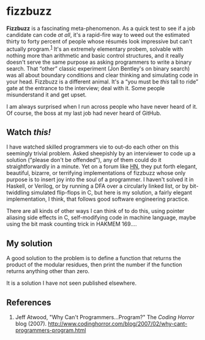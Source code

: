 fizzbuzz
========

**Fizzbuzz** is a fascinating meta-phenomenon. As a quick test to see if a job candidate
can code *at all*, it's a rapid-fire way to weed out the estimated thirty to forty
percent of people whose résumés look impressive but can't actually program.<sup>[1](#ref1)</sup>
It's an extremely elementary probem, solvable with nothing more than arithmetic and basic
control structures, and it really doesn't serve the same purpose as asking programmers to
write a binary search. That &ldquo;other&rdquo; classic experiment (Jon Bentley's on
binary search) was all about boundary conditions and clear thinking and simulating code
in your head. Fizzbuzz is a different animal. It's a &ldquo;you must be *this* tall to
ride&rdquo; gate at the entrance to the interview; deal with it. Some people misunderstand
it and get upset.

I am always surprised when I run across people who have never heard of it. Of course, the
boss at my last job had never heard of GitHub.

Watch *this!*
-------------

I have watched skilled programmers vie to out-do each other on this seemingly trivial
problem. Asked sheepishly by an interviewer to code up a solution ("please don't be
offended"), any of them could do it straightforwardly in a minute. Yet on a forum like
[HN](http://news.ycombinator.com), they put forth elegant, beautiful, bizarre, or
terrifying implementations of fizzbuzz whose only purpose is to insert joy into the
soul of a programmer. I haven't solved it in Haskell, or Verilog, or by running a DFA
over a circularly linked list, or by bit-twiddling simulated flip-flops in C, but here
is my solution, a fairly elegant implementation, I think, that follows good software
engineering practice.

There are all kinds of other ways I can think of to do this, using pointer aliasing side
effects in C, self-modifying code in machine language, maybe using the bit mask counting
trick in HAKMEM 169....

My solution
-----------

A good solution to the problem is to define a function that returns the product
of the modular residues, then print the number if the function returns anything
other than zero.

It is a solution I have not seen published elsewhere.

References
----------

1. <a name="ref1"/>Jeff Atwood, "Why Can't Programmers...Program?" The *Coding Horror*
blog (2007).  http://www.codinghorror.com/blog/2007/02/why-cant-programmers-program.html


